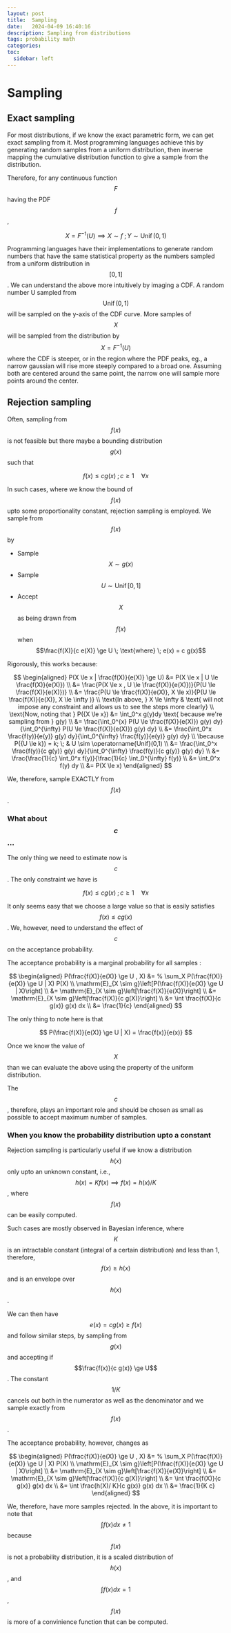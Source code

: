 ```yaml
---
layout: post
title:  Sampling
date:   2024-04-09 16:40:16
description: Sampling from distributions
tags: probability math
categories: 
toc:
  sidebar: left
---
```


# Sampling

## Exact sampling
For most distributions, if we know the exact parametric form, we can get exact sampling from it. Most programming languages achieve this by generating random samples from a uniform distribution, then inverse mapping the cumulative distribution function to give a sample from the distribution. 

Therefore, for any continuous function $$F$$ having the PDF $$f$$, 

$$X = F^{-1}(U) \implies X \sim f \; ; Y \sim \operatorname{Unif}(0,1)$$

Programming languages have their implementations to generate random numbers that have the same statistical property as the numbers sampled from a uniform distribution in $$[0,1]$$. We can understand the above more intuitively by imaging a CDF. A random number U sampled from $$\operatorname{Unif}(0,1)$$ will be sampled on the y-axis of the CDF curve. More samples of $$X$$ will be sampled from the distribution by $$X = F^{-1}(U)$$ where the CDF is steeper, or in the region where the PDF peaks, eg., a narrow gaussian will rise more steeply compared to a broad one. Assuming both are centered around the same point, the narrow one will sample more points around the center.

## Rejection sampling
Often, sampling from $$f(x)$$ is not feasible but there maybe a bounding distribution $$g(x)$$ such that 

$$
f(x) \le c g(x) \; ; c \ge 1  \quad \forall x
$$

In such cases, where we know the bound of $$f(x)$$ upto some proportionality constant, rejection sampling is employed. We sample from $$f(x)$$ by
* Sample $$X \sim g(x)$$
* Sample $$U \sim \operatorname{Unif}[0,1]$$
* Accept $$X$$ as being drawn from $$f(x)$$ when $$\frac{f(X)}{c e(X)} \ge U \; \text{where} \; e(x) = c g(x)$$

<!-- The intuition can be built from the following image:

Img : Projection of points in $$[0,1]\times[0,1]$$ with gaussian drawn on the x-axis. -->

Rigorously, this works because:

$$
\begin{aligned}
P(X \le x | \frac{f(X)}{e(X)} \ge U) &=  P(X \le x | U \le \frac{f(X)}{e(X)}) \\
&= \frac{P(X \le x , U \le \frac{f(X)}{e(X)})}{P(U \le \frac{f(X)}{e(X)})} \\
&= \frac{P(U \le \frac{f(X)}{e(X)}, X \le x)}{P(U \le \frac{f(X)}{e(X)}, X \le \infty )} \\
\text{In above, } X \le \infty & \text{ will not impose any constraint and allows us to see the steps more clearly} \\
\text{Now, noting that } P({X \le x}) &= \int_0^x g(y)dy \text{ because we're sampling from } g(y) \\
&= \frac{\int_0^{x} P(U \le \frac{f(X)}{e(X)}) g(y) dy}{\int_0^{\infty} P(U \le \frac{f(X)}{e(X)}) g(y) dy} \\
&= \frac{\int_0^x \frac{f(y)}{e(y)} g(y) dy}{\int_0^{\infty} \frac{f(y)}{e(y)} g(y) dy} \\
\because P({U \le k}) = k; \; & U \sim \operatorname{Unif}(0,1) \\
&= \frac{\int_0^x \frac{f(y)}{c g(y)} g(y) dy}{\int_0^{\infty} \frac{f(y)}{c g(y)} g(y) dy} \\
&= \frac{\frac{1}{c} \int_0^x f(y)}{\frac{1}{c} \int_0^{\infty} f(y)} \\
&= \int_0^x f(y) dy \\
&= P(X \le x)
\end{aligned}
$$

We, therefore, sample EXACTLY from $$f(x)$$.

### What about $$c$$...

The only thing we need to estimate now is $$c$$. The only constraint we have is 

$$
f(x) \le c g(x) \; ; c \ge 1  \quad \forall x
$$

It only seems easy that we choose a large value so that is easily satisfies $$f(x) \le c g(x)$$. We, however, need to understand the effect of $$c$$ on the acceptance probability.

The acceptance probability is a marginal probability for all samples : 

$$
\begin{aligned}
P(\frac{f(X)}{e(X)} \ge U , X) &= 
% \sum_X P(\frac{f(X)}{e(X)} \ge U | X) P(X) \\
\mathrm{E}_{X \sim g}\left[P(\frac{f(X)}{e(X)} \ge U | X)\right] \\
&= \mathrm{E}_{X \sim g}\left[\frac{f(X)}{e(X)}\right] \\
&= \mathrm{E}_{X \sim g}\left[\frac{f(X)}{c g(X)}\right] \\
&= \int \frac{f(X)}{c g(x)} g(x) dx \\
&= \frac{1}{c}
\end{aligned}
$$

The only thing to note here is that 

$$
P(\frac{f(X)}{e(X)} \ge U | X) = \frac{f(x)}{e(x)}
$$

Once we know the value of $$X$$ than we can evaluate the above using the property of the uniform distribution.

The $$c$$, therefore, plays an important role and should be chosen as small as possible to accept maximum number of samples.

### When you know the probability distribution upto a constant

Rejection sampling is particularly useful if we know a distribution $$h(x)$$ only upto an unknown constant, i.e., $$h(x) = K f(x) \implies f(x) = h(x)/K$$, where $$f(x)$$ can be easily computed.

Such cases are mostly observed in Bayesian inference, where $$K$$ is an intractable constant (integral of a certain distribution) and less than 1, therefore, $$f(x) \ge h(x)$$ and is an envelope over $$h(x)$$. 

We can then have $$e(x) = c g(x) \ge f(x)$$ and follow similar steps, by sampling from $$g(x)$$ and accepting if $$\frac{f(x)}{c g(x)} \ge U$$. The constant $$1/K$$ cancels out both in the numerator as well as the denominator and we sample exactly from $$f(x)$$.

The acceptance probability, however, changes as

$$
\begin{aligned}
P(\frac{f(X)}{e(X)} \ge U , X) &= 
% \sum_X P(\frac{f(X)}{e(X)} \ge U | X) P(X) \\
\mathrm{E}_{X \sim g}\left[P(\frac{f(X)}{e(X)} \ge U | X)\right] \\
&= \mathrm{E}_{X \sim g}\left[\frac{f(X)}{e(X)}\right] \\
&= \mathrm{E}_{X \sim g}\left[\frac{f(X)}{c g(X)}\right] \\
&= \int \frac{f(X)}{c g(x)} g(x) dx \\
&= \int \frac{h(X)/ K}{c g(x)} g(x) dx \\
&= \frac{1}{K c}
\end{aligned}
$$

We, therefore, have more samples rejected. In the above, it is important to note that $$\int f(x) dx \neq 1$$ because $$f(x)$$ is not a probability distribution, it is a scaled distribution of $$h(x)$$, and $$\int f(x) dx = 1$$, $$f(x)$$ is more of a convinience function that can be computed.
